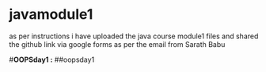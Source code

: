 # javamodule1
as per instructions i have uploaded the java course module1 files and shared the github link via google forms as per the email from Sarath Babu

#**OOPSday1 :**
      ##oopsday1
   
       
 
       
